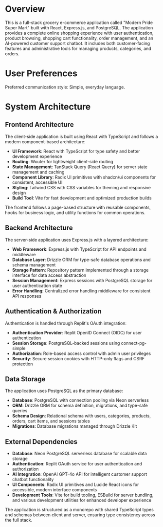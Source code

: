 # Overview

This is a full-stack grocery e-commerce application called "Modern Pride Super Mart" built with React, Express.js, and PostgreSQL. The application provides a complete online shopping experience with user authentication, product browsing, shopping cart functionality, order management, and an AI-powered customer support chatbot. It includes both customer-facing features and administrative tools for managing products, categories, and orders.

# User Preferences

Preferred communication style: Simple, everyday language.

# System Architecture

## Frontend Architecture
The client-side application is built using React with TypeScript and follows a modern component-based architecture:
- **UI Framework**: React with TypeScript for type safety and better development experience
- **Routing**: Wouter for lightweight client-side routing
- **State Management**: TanStack Query (React Query) for server state management and caching
- **Component Library**: Radix UI primitives with shadcn/ui components for consistent, accessible UI
- **Styling**: Tailwind CSS with CSS variables for theming and responsive design
- **Build Tool**: Vite for fast development and optimized production builds

The frontend follows a page-based structure with reusable components, hooks for business logic, and utility functions for common operations.

## Backend Architecture  
The server-side application uses Express.js with a layered architecture:
- **Web Framework**: Express.js with TypeScript for API endpoints and middleware
- **Database Layer**: Drizzle ORM for type-safe database operations and schema management
- **Storage Pattern**: Repository pattern implemented through a storage interface for data access abstraction
- **Session Management**: Express sessions with PostgreSQL storage for user authentication state
- **Error Handling**: Centralized error handling middleware for consistent API responses

## Authentication & Authorization
Authentication is handled through Replit's OAuth integration:
- **Authentication Provider**: Replit OpenID Connect (OIDC) for user authentication
- **Session Storage**: PostgreSQL-backed sessions using connect-pg-simple
- **Authorization**: Role-based access control with admin user privileges
- **Security**: Secure session cookies with HTTP-only flags and CSRF protection

## Data Storage
The application uses PostgreSQL as the primary database:
- **Database**: PostgreSQL with connection pooling via Neon serverless
- **ORM**: Drizzle ORM for schema definition, migrations, and type-safe queries
- **Schema Design**: Relational schema with users, categories, products, orders, cart items, and sessions tables
- **Migrations**: Database migrations managed through Drizzle Kit

## External Dependencies

- **Database**: Neon PostgreSQL serverless database for scalable data storage
- **Authentication**: Replit OAuth service for user authentication and authorization
- **AI Integration**: OpenAI GPT-4o API for intelligent customer support chatbot functionality
- **UI Components**: Radix UI primitives and Lucide React icons for accessible, modern interface components
- **Development Tools**: Vite for build tooling, ESBuild for server bundling, and various development utilities for enhanced developer experience

The application is structured as a monorepo with shared TypeScript types and schemas between client and server, ensuring type consistency across the full stack.